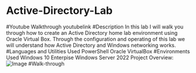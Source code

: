# Active-Directory-Lab
#Youtube Walkthrough
youtubelink
#Description
In this lab I will walk you through how to create an Active Directory home lab environment using Oracle Virtual Box. Through the configuration and operating of this lab we will understand how Active Directory and Windows networking works.
#Languages and Utilities Used
PowerShell
Oracle VirtualBox
#Environments Used
Windows 10 Enterpise
Windows Server 2022
Project Overview:
![Image](https://github.com/user-attachments/assets/ed6af144-aa59-40a4-bbe5-f288aadbee69)
#Walk-through
